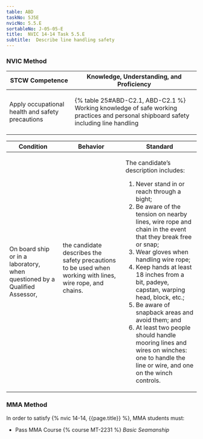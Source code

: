 ```yaml
---
table: ABD
taskNo: 5J5E
nvicNo: 5.5.E 
sortableNo: J-05-05-E
title:  NVIC 14-14 Task 5.5.E
subtitle:  Describe line handling safety
---
```






### NVIC Method

<a style="display:none;" onclick="togglevisibility('nvic_methods')" >Show NVIC method.</a>

<div id='nvic_methods' class='show'>

<table>
<thead>
<tr>
<th class='forty'> STCW Competence </th>
<th class='sixty'> Knowledge, Understanding, and Proficiency </th>
</tr>
</thead>

<tbody>
<tr><td markdown='1'>

Apply occupational health and safety precautions

</td><td markdown='1'>

{% table 25#ABD-C2.1, ABD-C2.1 %} Working knowledge of safe working practices and personal shipboard safety including line handling

</td></tr>


</tbody>
</table>


<table>
<thead>
<tr><th class='twenty'>  Condition </th><th class='twenty'> Behavior </th><th  class='sixty'>Standard </th></tr>
</thead>
<tbody >



<tr><td markdown='1'>

On board ship or in a laboratory, when questioned by a Qualified Assessor,

</td><td markdown='1'>

the candidate describes the safety precautions to be used when working with lines, wire rope, and chains.

<br>

<div class="tooltip" markdown='1'>



</div>


</td><td markdown='1'>

The candidate’s description includes:

1. Never stand in or reach through a bight;
2. Be aware of the tension on nearby lines, wire rope and chain in the event that they break free or snap;
3. Wear gloves when handling wire rope;
4. Keep hands at least 18 inches from a bit, padeye, capstan, warping head, block, etc.;
5. Be aware of snapback areas and avoid them; and
6. At least two people should handle mooring lines and wires on winches: one to handle the line or wire, and one on the winch controls.

</td></tr>
</tbody>
</table>
</div>


### MMA Method

In order to satisfy  {% nvic 14-14, {{page.title}}  %}, MMA students must:

* Pass MMA Course {% course MT-2231 %}  *Basic Seamanship*